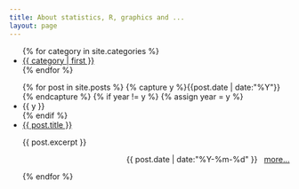 ```yaml
---
title: About statistics, R, graphics and ...
layout: page
---
```


<ul class="tags">
{% for category in site.categories %}
    <li style="font-size: {{ category | last | size | times: 100 | divided_by: site.categories.size | plus: 70 }}%">
        <a class="tag"  href="/myblog/categories/#{{ category | first | slugize }}/">
            {{ category | first }}
        </a>
    </li>
{% endfor %}
</ul>

<ul class="listing">
{% for post in site.posts %}
  {% capture y %}{{post.date | date:"%Y"}}{% endcapture %}
  {% if year != y %}
    {% assign year = y %}
    <li class="listing-seperator">{{ y }}</li>
  {% endif %}
  <li class="listing-item">
    <a href="{{ site.url }}{{ post.url }}" title="{{ post.title }}">{{ post.title }}</a>
    <p>{{ post.excerpt }} &nbsp; 
<div align="right"> 
<time datetime="{{ post.date | date:"%Y-%m-%d" }}">{{ post.date | date:"%Y-%m-%d" }}</time> &nbsp;
<a href="{{ site.url }}{{ post.url }}" title="{{ post.title }}">more...</a></div>
</p>
  </li>
{% endfor %}
</ul>


